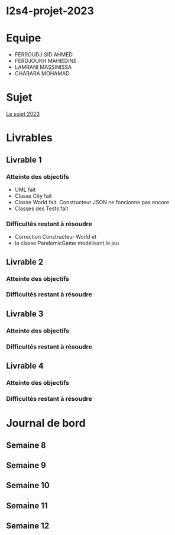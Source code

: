 # l2s4-projet-2023


# Equipe

- FERROUDJ SID AHMED
- FERDJOUKH MAHIEDINE
- LAMRANI MASSINISSA
- CHARARA MOHAMAD

# Sujet

[Le sujet 2023](https://www.fil.univ-lille.fr/~varre/portail/l2s4-projet/sujet2023.pdf)

# Livrables

## Livrable 1 

### Atteinte des objectifs
- UML fait
- Classe City fait 
- Classe World fait. Constructeur JSON ne foncionne pas encore
- Classes des Tests fait
### Difficultés restant à résoudre
- Correction Constructeur World et 
- la classe PandemicGame modélisant le jeu

## Livrable 2

### Atteinte des objectifs

### Difficultés restant à résoudre

## Livrable 3

### Atteinte des objectifs

### Difficultés restant à résoudre

## Livrable 4

### Atteinte des objectifs

### Difficultés restant à résoudre

# Journal de bord

## Semaine 8

## Semaine 9

## Semaine 10

## Semaine 11

## Semaine 12
